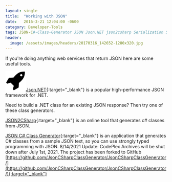 ```yaml
---
layout: single
title:  "Working with JSON"
date:   2016-3-21 12:04:00 -0600
category: Developer-Tools
tags: JSON-C#-Class-Generator JSON Json.NET json2csharp Serialization Serializing Deserializing
header:
  image: /assets/images/headers/20170316_142652-1280x320.jpg
---
```


If you're doing anything web services that return JSON here are some useful tools.

[![Image](/assets/images/posts/Json.NET-NuGet-Icon.png "Json.NET")Json.NET](https://www.nuget.org/packages/Newtonsoft.Json/ "Json.NET"){:target="_blank"} is a popular high-performance JSON framework for .NET.

Need to build a .NET class for an existing JSON response?  Then try one of these class generators.

[JSON2CSharp](http://json2csharp.com/ "JSON2CSharp"){:target="_blank"} is an online tool that generates c# classes from JSON.

[JSON C# Class Generator](http://jsonclassgenerator.codeplex.com/ "jsonclassgenerator"){:target="_blank"} is an application that generates C# classes from a sample JSON text, so you can use strongly typed programming with JSON.  8/14/2021 Update: CodePlex Archives will be shut down after July 1st, 2021.  The project has been forked to GitHub [https://github.com/JsonCSharpClassGenerator/JsonCSharpClassGenerator/](https://github.com/JsonCSharpClassGenerator/JsonCSharpClassGenerator/){:target="_blank"}